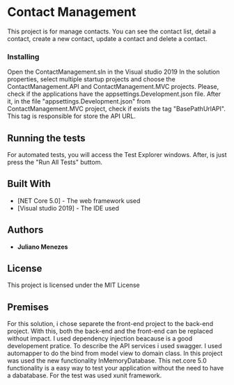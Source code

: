 # Contact Management

This project is for manage contacts. 
You can see the contact list, detail a contact, create a new contact, update a contact and delete a contact.

### Installing

Open the ContactManagement.sln in the Visual studio 2019
In the solution properties, select multiple startup projects and choose the ContactManagement.API and ContactManagement.MVC projects.
Please, check if the applications have the appsettings.Development.json file.
After it, in the file "appsettings.Development.json" from ContactManagement.MVC project, check if exists the tag "BasePathUrlAPI". This tag is responsible for store the API URL.

## Running the tests

For automated tests, you will access the Test Explorer windows.
After, is just press the "Run All Tests" buttom.

## Built With

* [NET Core 5.0] - The web framework used
* [Visual studio 2019] - The IDE used

## Authors

* **Juliano Menezes**

## License

This project is licensed under the MIT License

## Premises

For this solution, i chose separete the front-end project to the back-end project. With this, both the back-end and the front-end can be replaced without impact.
I used dependency injection beacause is a good developement pratice.
To describe the API services i used swagger. 
I used automapper to do the bind from model view to domain class.
In this project was used the new functionality InMemoryDatabase. This net.core 5.0 functionality is a easy way to test your application without the need to have a dabatabase.
For the test was used xunit framework.
